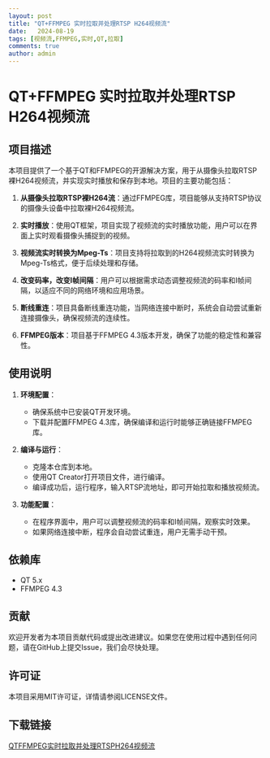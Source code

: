 ```yaml
---
layout: post
title: "QT+FFMPEG 实时拉取并处理RTSP H264视频流"
date:   2024-08-19
tags: [视频流,FFMPEG,实时,QT,拉取]
comments: true
author: admin
---
```

# QT+FFMPEG 实时拉取并处理RTSP H264视频流

## 项目描述

本项目提供了一个基于QT和FFMPEG的开源解决方案，用于从摄像头拉取RTSP裸H264视频流，并实现实时播放和保存到本地。项目的主要功能包括：

1. **从摄像头拉取RTSP裸H264流**：通过FFMPEG库，项目能够从支持RTSP协议的摄像头设备中拉取裸H264视频流。

2. **实时播放**：使用QT框架，项目实现了视频流的实时播放功能，用户可以在界面上实时观看摄像头捕捉到的视频。

3. **视频流实时转换为Mpeg-Ts**：项目支持将拉取到的H264视频流实时转换为Mpeg-Ts格式，便于后续处理和存储。

4. **改变码率，改变I帧间隔**：用户可以根据需求动态调整视频流的码率和I帧间隔，以适应不同的网络环境和应用场景。

5. **断线重连**：项目具备断线重连功能，当网络连接中断时，系统会自动尝试重新连接摄像头，确保视频流的连续性。

6. **FFMPEG版本**：项目基于FFMPEG 4.3版本开发，确保了功能的稳定性和兼容性。

## 使用说明

1. **环境配置**：
   - 确保系统中已安装QT开发环境。
   - 下载并配置FFMPEG 4.3库，确保编译和运行时能够正确链接FFMPEG库。

2. **编译与运行**：
   - 克隆本仓库到本地。
   - 使用QT Creator打开项目文件，进行编译。
   - 编译成功后，运行程序，输入RTSP流地址，即可开始拉取和播放视频流。

3. **功能配置**：
   - 在程序界面中，用户可以调整视频流的码率和I帧间隔，观察实时效果。
   - 如果网络连接中断，程序会自动尝试重连，用户无需手动干预。

## 依赖库

- QT 5.x
- FFMPEG 4.3

## 贡献

欢迎开发者为本项目贡献代码或提出改进建议。如果您在使用过程中遇到任何问题，请在GitHub上提交Issue，我们会尽快处理。

## 许可证

本项目采用MIT许可证，详情请参阅LICENSE文件。

## 下载链接

[QTFFMPEG实时拉取并处理RTSPH264视频流](https://pan.quark.cn/s/d2eb5891ad03)